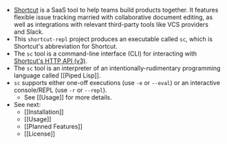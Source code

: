- [Shortcut](https://shortcut.com/) is a SaaS tool to help teams build products together. It features flexible issue tracking married with collaborative document editing, as well as integrations with relevant third-party tools like VCS providers and Slack.
- This `shortcut-repl` project produces an executable called `sc`, which is Shortcut's abbreviation for Shortcut.
- The `sc` tool is a command-line interface (CLI) for interacting with [Shortcut's HTTP API (v3)](https://shortcut.com/api/rest/v3).
- The `sc` tool is an interpreter of an intentionally-rudimentary programming language called [[Piped Lisp]].
- `sc` supports either one-off executions (use `-e` or `--eval`) or an interactive console/REPL (use `-r` or `--repl`).
	- See [[Usage]] for more details.
- See next:
	- [[Installation]]
	- [[Usage]]
	- [[Planned Features]]
	- [[License]]